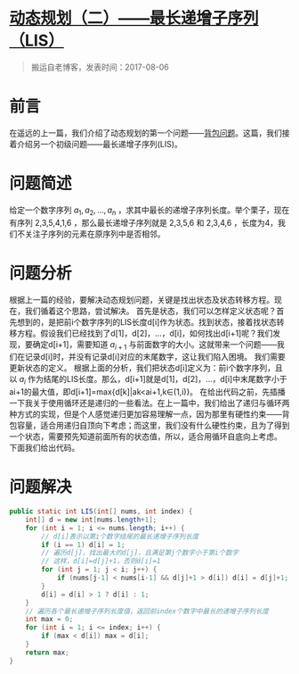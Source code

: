 # [动态规划（二）——最长递增子序列（LIS）](https://github.com/zzy131250/gitblog/issues/22)

> 搬运自老博客，发表时间：2017-08-06

# 前言
在遥远的上一篇，我们介绍了动态规划的第一个问题——[背包问题](https://github.com/zzy131250/gitblog/issues/13)。这篇，我们接着介绍另一个初级问题——最长递增子序列(LIS)。

# 问题简述
给定一个数字序列 $a_{1},a_{2},…,a_{n}$  ，求其中最长的递增子序列长度。举个栗子，现在有序列 2,3,5,4,1,6 ，那么最长递增子序列就是 2,3,5,6 和 2,3,4,6 ，长度为4，我们不关注子序列的元素在原序列中是否相邻。

# 问题分析
根据上一篇的经验，要解决动态规划问题，关键是找出状态及状态转移方程。现在，我们循着这个思路，尝试解决。
首先是状态，我们可以怎样定义状态呢？首先想到的，是把前i个数字序列的LIS长度d[i]作为状态。找到状态，接着找状态转移方程。假设我们已经找到了d[1]，d[2]，…，d[i]，如何找出d[i+1]呢？我们发现，要确定d[i+1]，需要知道 $a_{i+1}$ 与前面数字的大小。这就带来一个问题——我们在记录d[i]时，并没有记录d[i]对应的末尾数字，这让我们陷入困境。
我们需要更新状态的定义。
根据上面的分析，我们把状态d[i]定义为：前i个数字序列，且以 $a_{i}$ 作为结尾的LIS长度。那么，d[i+1]就是d[1]，d[2]，…，d[i]中末尾数字小于ai+1的最大值，即d[i+1]=max{d[k]|ak<ai+1,k∈(1,i)}。
在给出代码之前，先插播一下我关于使用循环还是递归的一些看法。在上一篇中，我们给出了递归与循环两种方式的实现，但是个人感觉递归更加容易理解一点，因为那里有硬性约束——背包容量，适合用递归自顶向下考虑；而这里，我们没有什么硬性约束，且为了得到一个状态，需要预先知道前面所有的状态值，所以，适合用循环自底向上考虑。
下面我们给出代码。
# 问题解决
```Java
public static int LIS(int[] nums, int index) {
	int[] d = new int[nums.length+1];
	for (int i = 1; i <= nums.length; i++) {
    	// d[i]表示以第i个数字结尾的最长递增子序列长度
    	if (i == 1) d[i] = 1;
    	// 遍历d[j]，找出最大的d[j]，且满足第j个数字小于第i个数字
    	// 这样，d[i]=d[j]+1，否则d[i]=1
    	for (int j = 1; j < i; j++) {
    		if (nums[j-1] < nums[i-1] && d[j]+1 > d[i]) d[i] = d[j]+1;
    	}
    	d[i] = d[i] > 1 ? d[i] : 1;
	}
	// 遍历各个最长递增子序列长度值，返回前index个数字中最长的递增子序列长度
	int max = 0;
	for (int i = 1; i <= index; i++) {
		if (max < d[i]) max = d[i];
	}
	return max;
}
```